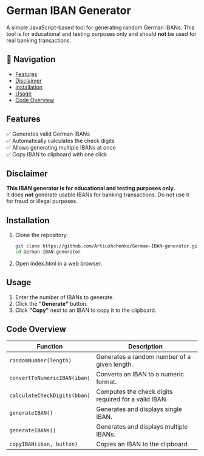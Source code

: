 # German IBAN Generator

A simple JavaScript-based tool for generating random German IBANs. This tool is for educational and testing purposes only and should **not** be used for real banking transactions.

## 📌 Navigation

- [Features](#features)
- [Disclaimer](#disclaimer)
- [Installation](#installation)
- [Usage](#usage)
- [Code Overview](#code-overview)

## Features

✅ Generates valid German IBANs  
✅ Automatically calculates the check digits  
✅ Allows generating multiple IBANs at once  
✅ Copy IBAN to clipboard with one click  

## Disclaimer

**This IBAN generator is for educational and testing purposes only.**  
It does **not** generate usable IBANs for banking transactions. Do not use it for fraud or illegal purposes.

## Installation

1. Clone the repository:
   ```sh
   git clone https://github.com/Artiushchenko/German-IBAN-generator.git
   cd German-IBAN-generator
2. Open index.html in a web browser.

## Usage

1. Enter the number of IBANs to generate.
2. Click the **"Generate"** button.
3. Click **"Copy"** next to an IBAN to copy it to the clipboard.

## Code Overview

| Function | Description |
|----------|------------|
| `randomNumber(length)` | Generates a random number of a given length. |
| `convertToNumericIBAN(iban)` | Converts an IBAN to a numeric format. |
| `calculateCheckDigits(bban)` | Computes the check digits required for a valid IBAN. |
| `generateIBAN()` | Generates and displays single IBAN. |
| `generateIBANs()` | Generates and displays multiple IBANs. |
| `copyIBAN(iban, button)` | Copies an IBAN to the clipboard. |
